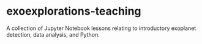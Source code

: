 # exoexplorations-teaching
A collection of Jupyter Notebook lessons relating to introductory exoplanet detection, data analysis, and Python.
